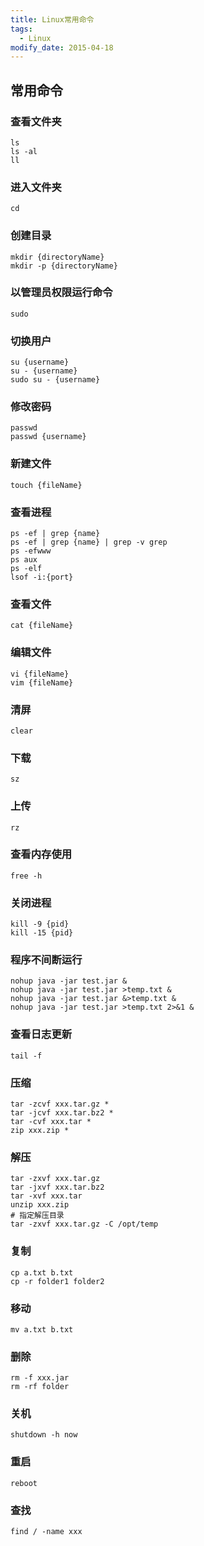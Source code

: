 ```yaml
---
title: Linux常用命令
tags: 
  - Linux
modify_date: 2015-04-18
---
```


## 常用命令

<!--more-->

### 查看文件夹

```shell
ls
ls -al
ll
```

### 进入文件夹

```shell
cd
```

### 创建目录

```shell
mkdir {directoryName}
mkdir -p {directoryName}
```

### 以管理员权限运行命令

```shell
sudo
```

### 切换用户

```shell
su {username}
su - {username}
sudo su - {username}
```

### 修改密码

```shell
passwd
passwd {username}
```

### 新建文件

```shell
touch {fileName}
```

### 查看进程

```shell
ps -ef | grep {name}
ps -ef | grep {name} | grep -v grep
ps -efwww
ps aux
ps -elf
lsof -i:{port}
```

### 查看文件

```shell
cat {fileName}
```

### 编辑文件

```shell
vi {fileName}
vim {fileName}
```

### 清屏

```shell
clear
```

### 下载

```shell
sz
```

### 上传

```shell
rz
```

### 查看内存使用

```shell
free -h
```

### 关闭进程

```shell
kill -9 {pid}
kill -15 {pid}
```

### 程序不间断运行

```shell
nohup java -jar test.jar &
nohup java -jar test.jar >temp.txt &
nohup java -jar test.jar &>temp.txt &
nohup java -jar test.jar >temp.txt 2>&1 &
```

### 查看日志更新

```shell
tail -f
```

### 压缩

```shell
tar -zcvf xxx.tar.gz *
tar -jcvf xxx.tar.bz2 *
tar -cvf xxx.tar *
zip xxx.zip *
```

### 解压

```shell
tar -zxvf xxx.tar.gz
tar -jxvf xxx.tar.bz2
tar -xvf xxx.tar
unzip xxx.zip
# 指定解压目录
tar -zxvf xxx.tar.gz -C /opt/temp
```

### 复制

```shell
cp a.txt b.txt
cp -r folder1 folder2
```

### 移动

```
mv a.txt b.txt
```

### 删除

```
rm -f xxx.jar
rm -rf folder
```

### 关机

```
shutdown -h now
```

### 重启

```
reboot
```

### 查找

```
find / -name xxx
```

